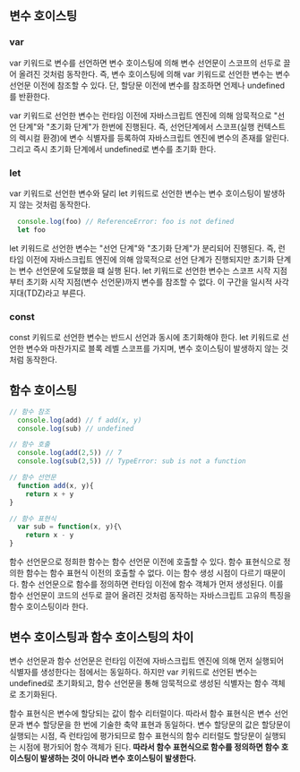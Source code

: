 ## 변수 호이스팅
### var
var 키워드로 변수를 선언하면 변수 호이스팅에 의해 변수 선언문이 스코프의 선두로 끌어 올려진 것처럼 동작한다. 즉, 변수 호이스팅에 의해 var 키워드로 선언한 변수는 변수 선언문 이전에 참조할 수 있다. 단, 할당문 이전에 변수를 참조하면 언제나 undefined를 반환한다.

var 키워드로 선언한 변수는 런타임 이전에 자바스크립트 엔진에 의해 암묵적으로 "선언 단계"와 "초기화 단계"가 한번에 진행된다. 즉, 선언단계에서 스코프(실행 컨텍스트의 렉시컬 환경)에 변수 식별자를 등록하여 자바스크립트 엔진에 변수의 존재를 알린다. 그리고 즉시 초기화 단계에서 undefined로 변수를 초기화 한다.

### let
var 키워드로 선언한 변수와 달리 let 키워드로 선언한 변수는 변수 호이스팅이 발생하지 않는 것처럼 동작한다.
```js
  console.log(foo) // ReferenceError: foo is not defined
  let foo
```
let 키워드로 선언한 변수는 "선언 단계"와 "초기화 단계"가 분리되어 진행된다. 즉, 런타임 이전에 자바스크립트 엔진에 의해 암묵적으로 선언 단계가 진행되지만 초기화 단계는 변수 선언문에 도달했을 떄 실행 된다.
let 키워드로 선언한 변수는 스코프 시작 지점부터 초기화 시작 지점(변수 선언문)까지 변수를 참조할 수 없다. 이 구간을 일시적 사각지대(TDZ)라고 부른다.

### const
const 키워드로 선언한 변수는 반드시 선언과 동시에 초기화해야 한다.
let 키워드로 선언한 변수와 마찬가지로 블록 레벨 스코프를 가지며, 변수 호이스팅이 발생하지 않는 것처럼 동작한다.

## 함수 호이스팅
```js
// 함수 참조
  console.log(add) // f add(x, y)
  console.log(sub) // undefined

// 함수 호출
  console.log(add(2,5)) // 7
  console.log(sub(2,5)) // TypeError: sub is not a function

// 함수 선언문
  function add(x, y){
    return x + y
}

// 함수 표현식
  var sub = function(x, y){\
    return x - y
}

```

함수 선언문으로 정희한 함수는 함수 선언문 이전에 호출할 수 있다. 함수 표현식으로 정의한 함수는 함수 표현식 이전의 호출할 수 없다. 이는 함수 생성 시점이 다르기 때문이다.
함수 선언문으로 함수를 정의하면 런타임 이전에 함수 객체가 먼저 생성된다. 이를 함수 선언문이 코드의 선두로 끌어 올려진 것처럼 동작하는 자바스크립트 고유의 특징을 함수 호이스팅이라 한다.

## 변수 호이스팅과 함수 호이스팅의 차이
변수 선언문과 함수 선언문은 런타임 이전에 자바스크립트 엔진에 의해 먼저 실행되어 식별자를 생성한다는 점에서는 동일하다. 하지만 var 키워드로 선언된 변수는 undefined로 초기화되고, 함수 선언문을 통해 암묵적으로 생성된 식별자는 함수 객체로 초기화된다.

함수 표현식은 변수에 할당되는 값이 함수 리터럴이다. 따라서 함수 표현식은 변수 선언문과 변수 할당문을 한 번에 기술한 축약 표현과 동일하다. 변수 할당문의 값은 할당문이 실행되는 시점, 즉 런타임에 평가되므로 함수 표현식의 함수 리터럴도 할당문이 실행되는 시점에 평가되어 함수 객체가 된다.
**따라서 함수 표현식으로 함수를 정의하면 함수 호이스팅이 발생하는 것이 아니라 변수 호이스팅이 발생한다.**
